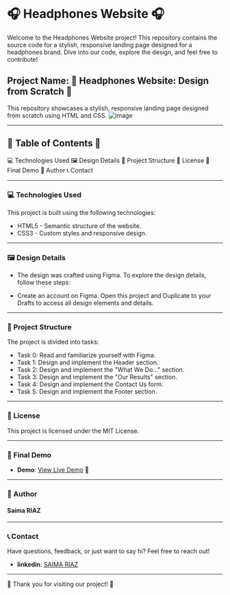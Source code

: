 # 🎧 Headphones Website 🎧

Welcome to the Headphones Website project! This repository contains the source code for a stylish, responsive landing page designed for a headphones brand. Dive into our code, explore the design, and feel free to contribute!

## Project Name: 🎨 Headphones Website: Design from Scratch 🎨
This repository showcases a stylish, responsive landing page designed from scratch using HTML and CSS.
![image](https://github.com/user-attachments/assets/a336c6b5-0ff3-49a1-9d01-1015fca1f88a)


---

## 📜 Table of Contents 📜

💻 Technologies Used
🖼️ Design Details
📂 Project Structure
📄 License
🎥 Final Demo
👤 Author
📞 Contact

---

### 💻 Technologies Used

This project is built using the following technologies:

- HTML5 - Semantic structure of the website.
- CSS3 - Custom styles and responsive design.

---
### 🖼️ Design Details
- The design was crafted using Figma. To explore the design details, follow these steps:

- Create an account on Figma.
Open this project and Duplicate to your Drafts to access all design elements and details.

---
### 📂 Project Structure

The project is divided into tasks:

- Task 0: Read and familiarize yourself with Figma.
- Task 1: Design and implement the Header section.
- Task 2: Design and implement the "What We Do..." section.
- Task 3: Design and implement the "Our Results" section.
- Task 4: Design and implement the Contact Us form.
- Task 5: Design and implement the Footer section.

---

### 📄 License

This project is licensed under the MIT License. 

---
### 🎥 Final Demo
- **Demo**: [View Live Demo](http://127.0.0.1:5500/05-index.html) 🚀

---

### 👤 Author
#### Saima RIAZ

---

### 📞 Contact

Have questions, feedback, or just want to say hi? Feel free to reach out!

- **linkedin**: [SAIMA RIAZ](https://www.linkedin.com/in/saima-riaz-178ab7194/)
--- 

🌟 Thank you for visiting our project! 🌟










